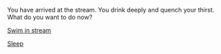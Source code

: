 You have arrived at the stream. You drink deeply and quench your thirst. What do you want to do now?

[Swim in stream](swim/swim.md)

[Sleep](sleep/sleep.md)

